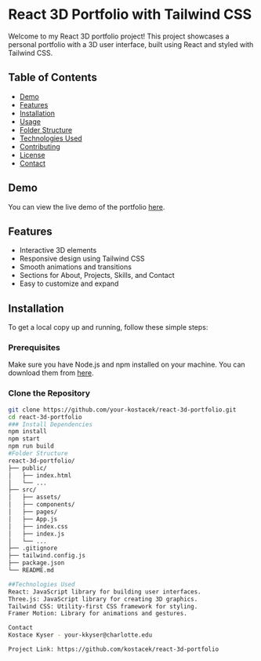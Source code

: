 

# React 3D Portfolio with Tailwind CSS

Welcome to my React 3D portfolio project! This project showcases a personal portfolio with a 3D user interface, built using React and styled with Tailwind CSS.

## Table of Contents
- [Demo](#demo)
- [Features](#features)
- [Installation](#installation)
- [Usage](#usage)
- [Folder Structure](#folder-structure)
- [Technologies Used](#technologies-used)
- [Contributing](#contributing)
- [License](#license)
- [Contact](#contact)

## Demo
You can view the live demo of the portfolio [here](http://kostaceporfolio.com).

## Features
- Interactive 3D elements
- Responsive design using Tailwind CSS
- Smooth animations and transitions
- Sections for About, Projects, Skills, and Contact
- Easy to customize and expand

## Installation
To get a local copy up and running, follow these simple steps:

### Prerequisites
Make sure you have Node.js and npm installed on your machine. You can download them from [here](https://nodejs.org/).

### Clone the Repository
```bash
git clone https://github.com/your-kostacek/react-3d-portfolio.git
cd react-3d-portfolio
### Install Dependencies
npm install
npm start
npm run build
#Folder Structure
react-3d-portfolio/
├── public/
│   ├── index.html
│   └── ...
├── src/
│   ├── assets/
│   ├── components/
│   ├── pages/
│   ├── App.js
│   ├── index.css
│   ├── index.js
│   └── ...
├── .gitignore
├── tailwind.config.js
├── package.json
└── README.md

##Technologies Used
React: JavaScript library for building user interfaces.
Three.js: JavaScript library for creating 3D graphics.
Tailwind CSS: Utility-first CSS framework for styling.
Framer Motion: Library for animations and gestures.

Contact
Kostace Kyser - your-kkyser@charlotte.edu

Project Link: https://github.com/kostacek/react-3d-portfolio

